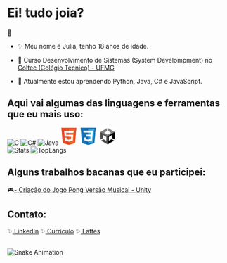  
 <!--README Julia Alice Leão
afazeres: arrumar os contatos e o gif de estrelas-->
 # Ei! tudo joia?
  :sunflower: 
  
<!--Descrição sobre mim-->
-  ✨ Meu nome é Julia, tenho 18 anos de idade.

-  🔭 Curso Desenvolvimento de Sistemas (System Develompment) no <a href="http://www.coltec.ufmg.br/coltec-ufmg/">Coltec (Colégio Técnico) - UFMG </a>
 
-  🌱 Atualmente estou aprendendo Python, Java, C# e JavaScript.

<!--Linguagens-->

 
## Aqui vai algumas das linguagens e ferramentas que eu mais uso:
<div>
  <img alt="C" height="40" width="40" src="https://cdn.jsdelivr.net/gh/devicons/devicon/icons/c/c-original.svg" />
  <img alt="C#" height="40" width="40" src="https://cdn.jsdelivr.net/gh/devicons/devicon/icons/csharp/csharp-original.svg" />
  <img alt="Java" height="40" width="40" src="https://cdn.jsdelivr.net/gh/devicons/devicon/icons/java/java-original.svg" />
  <img alt="HTML" height="40" width="40" src="https://raw.githubusercontent.com/devicons/devicon/master/icons/html5/html5-original.svg">
  <img alt="CSS" height="40" width="40" src="https://raw.githubusercontent.com/devicons/devicon/master/icons/css3/css3-original.svg">
  <img aalt="Unity" height="40" width="40" src="https://raw.githubusercontent.com/devicons/devicon/master/icons/unity/unity-original.svg">
</div>
<img  alt="Stats" src="https://github-readme-stats.vercel.app/api?username=juliaaliceleao&show_icons=true&theme=react&show_icons=true&bg_color=00000000" />
<img  alt="TopLangs" src="https://github-readme-stats.vercel.app/api/top-langs/?username=juliaaliceleao&layout=compact&theme=react&bg_color=00000000" />
   
<!--Aplicações das Linguagens-->
## Alguns trabalhos bacanas que eu participei:
   🎮<a href="https://github.com/juliaaliceleao/PongGameMusical-C-Sharp">- Criação do Jogo Pong Versão Musical - Unity</a>
   
<!--Meios de Contato-->
## Contato:
 ✨<a href="www.linkedin.com/in/julia-alice-le%C3%A3o-2ab440251/"> LinkedIn</a>
 ✨<a href="[www.linkedin.com/in/julia-alice-le%C3%A3o-2ab440251/](https://www.canva.com/design/DAFVgg9w7r4/GirjJMHbzFFZ-b779xZ2Fg/view?utm_content=DAFVgg9w7r4&utm_campaign=designshare&utm_medium=link&utm_source=publishsharelink)"> Currículo</a>
 ✨<a href="http://lattes.cnpq.br/0461199353404904"> Lattes</a>
 
 ##
 ![Snake Animation](https://github.com/juliaaliceleao/juliaaliceleao/blob/output/github-contribution-grid-snake.svg)
